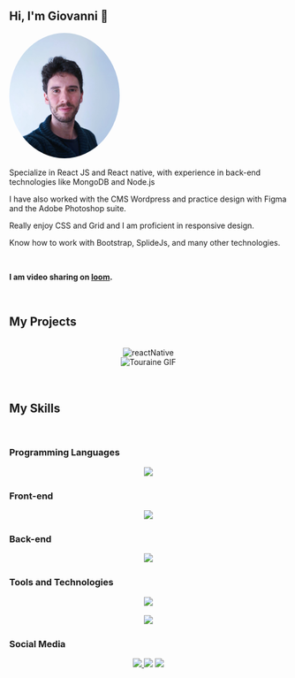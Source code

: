 
<!-- Introduction -->

  ## Hi, I'm Giovanni 👋
<div align="left">
  <img height="auto" width="200" style="border-radius:50%" src="https://github.com/Gi0vak/Gi0vak/blob/main/modifMoi.jpg" alt="reactNative"/>
  <p> Specialize in React JS and React native, with experience in back-end technologies like MongoDB and Node.js</p>
  <p>I have also worked with the CMS Wordpress and practice design with Figma and the Adobe Photoshop suite.</p> 
  <p>Really enjoy CSS and Grid and I am proficient in responsive design. 
    </p>
    <p> Know how to work with Bootstrap, SplideJs, and many other technologies.  </p>
  <br>
  
  <p><b>I am video sharing on <a href="https://www.loom.com/share/0d7dbe062342449fb6e42c4d0c72e116">loom</a>.    </b></p>
    </p>
  <br>

  
## My Projects

  <div align="center" >
<br>
 <div>
  <img src="https://devocean.sk.com/editorImg/2023/5/20/86c0b9b5c4e3dc4d3ee15f233b9e7b8140da91298e03f30be5576712ac8e6cd3" alt="reactNative"/>
 </div>
  <img src="https://github.com/Gi0vak/Gi0vak/blob/main/touraineTheGif.gif" alt="Touraine GIF"/>
  </div>
</div>
<br>
<br>


  
## My Skills


<br>


### Programming Languages

<p align="center">
  <img src="https://skillicons.dev/icons?i=ts,php,py" />
</p>

### Front-end

<p align="center">
  <img src="https://skillicons.dev/icons?i=react,html,css,bootstrap,wordpress,nextjs" />
</p>

### Back-end

<p align="center">
  <img src="https://skillicons.dev/icons?i=nodejs,express,mongodb,mysql" />
</p>

### Tools and Technologies

<p align="center">
  <img src="https://skillicons.dev/icons?i=figma,ps,wordpress,regex,postman" />
</p>

<p align="center">
  <img src="https://skillicons.dev/icons?i=codepen,vscode,php,py,powershell,xd" />
</p>

### Social Media

<p align="center">
  <a href="https://linkedin.com/in/giovanni-zoppis/">
    <img src="https://skillicons.dev/icons?i=linkedin" />
  </a>
    <img src="https://skillicons.dev/icons?i=instagram" />
    <img src="https://skillicons.dev/icons?i=stackoverflow" />
</p>

